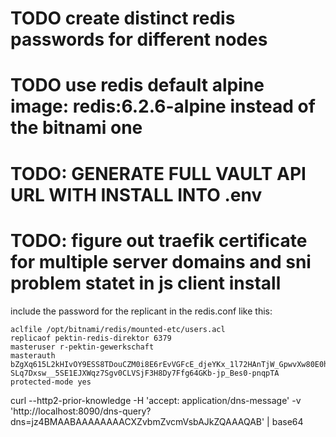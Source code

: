 # TODO create distinct redis passwords for different nodes

# TODO use redis default alpine image: redis:6.2.6-alpine instead of the bitnami one

# TODO: GENERATE FULL VAULT API URL WITH INSTALL INTO .env

# TODO: figure out traefik certificate for multiple server domains and sni problem statet in js client install

include the password for the replicant in the redis.conf like this:

```
aclfile /opt/bitnami/redis/mounted-etc/users.acl
replicaof pektin-redis-direktor 6379
masteruser r-pektin-gewerkschaft
masterauth bZgXq615L2kHIvOY9ESS8TDouCZM0i8E6rEvVGFcE_djeYKx_1l72HAnTjW_GpwvXw80E0hnM-SLq7Dxsw__5SE1EJXWqz7Sgv0CLVSjF3H8Dy7Ffg64GKb-jp_Bes0-pnqpTA
protected-mode yes
```

curl --http2-prior-knowledge -H 'accept: application/dns-message' -v 'http://localhost:8090/dns-query?dns=jz4BMAABAAAAAAAACXZvbmZvcmVsbAJkZQAAAQAB' | base64
